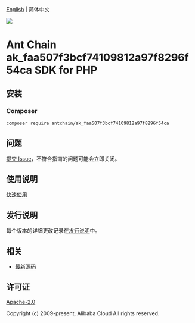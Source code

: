 [English](README.md) | 简体中文

![](https://aliyunsdk-pages.alicdn.com/icons/AlibabaCloud.svg)

# Ant Chain ak_faa507f3bcf74109812a97f8296f54ca SDK for PHP

## 安装

### Composer

```bash
composer require antchain/ak_faa507f3bcf74109812a97f8296f54ca
```

## 问题

[提交 Issue](https://github.com/alipay/antchain-openapi-prod-sdk/issues/new)，不符合指南的问题可能会立即关闭。

## 使用说明

[快速使用](https://github.com/alipay/antchain-openapi-prod-sdk)

## 发行说明

每个版本的详细更改记录在[发行说明](./ChangeLog.txt)中。

## 相关

* [最新源码](https://github.com/antchain-openapi-sdk-php)

## 许可证

[Apache-2.0](http://www.apache.org/licenses/LICENSE-2.0)

Copyright (c) 2009-present, Alibaba Cloud All rights reserved.
